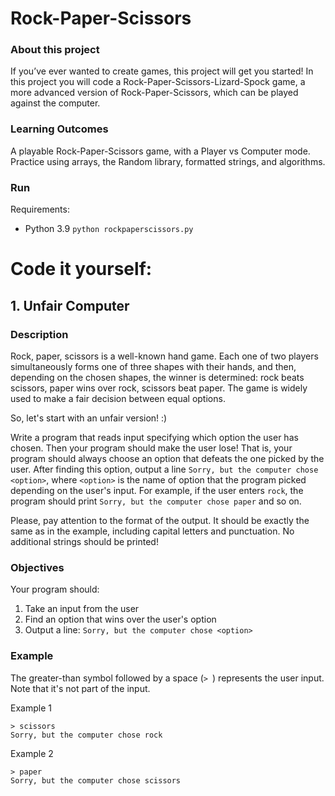 # Rock-Paper-Scissors

### About this project
If you’ve ever wanted to create games, this project will get you started! In this project you will code a Rock-Paper-Scissors-Lizard-Spock game, a more advanced version of Rock-Paper-Scissors, which can be played against the computer.

### Learning Outcomes
A playable Rock-Paper-Scissors game, with a Player vs Computer mode. Practice using arrays, the Random library, formatted strings, and algorithms.

### Run

Requirements:
- Python 3.9
`python rockpaperscissors.py`

# Code it yourself:

## 1. Unfair Computer

### Description

Rock, paper, scissors is a well-known hand game. Each one of two players simultaneously forms one of three shapes with their hands, and then, depending on the chosen shapes, the winner is determined: rock beats scissors, paper wins over rock, scissors beat paper.
The game is widely used to make a fair decision between equal options.

So, let's start with an unfair version! :)

Write a program that reads input specifying which option the user has chosen. Then your program should make the user lose! That is, your program should always choose an option that defeats the one picked by the user. After finding this option, output a line `Sorry, but the computer chose <option>`, where `<option>` is the name of option that the program picked depending on the user's input.
For example, if the user enters `rock`, the program should print `Sorry, but the computer chose paper` and so on.

Please, pay attention to the format of the output. It should be exactly the same as in the example, including capital letters and punctuation. No additional strings should be printed!

### Objectives

Your program should:

1. Take an input from the user
2. Find an option that wins over the user's option
3. Output a line: `Sorry, but the computer chose <option>`

### Example

The greater-than symbol followed by a space (`> `) represents the user input. Note that it's not part of the input.

Example 1
```
> scissors
Sorry, but the computer chose rock
```
Example 2
```
> paper
Sorry, but the computer chose scissors
```
